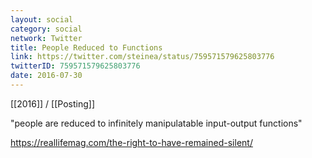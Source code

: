 ```yaml
---
layout: social
category: social
network: Twitter
title: People Reduced to Functions
link: https://twitter.com/steinea/status/759571579625803776
twitterID: 759571579625803776
date: 2016-07-30
---
```


[[2016]] / [[Posting]]

"people are reduced to infinitely manipulatable input-output functions"

<https://reallifemag.com/the-right-to-have-remained-silent/>
